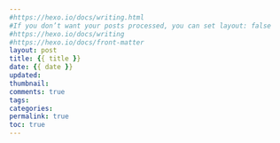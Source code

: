 ```yaml
---
#https://hexo.io/docs/writing.html
#If you don’t want your posts processed, you can set layout: false
#https://hexo.io/docs/writing
#https://hexo.io/docs/front-matter
layout: post
title: {{ title }}
date: {{ date }}
updated: 
thumbnail: 
comments: true
tags:
categories: 
permalink: true
toc: true
---
```


